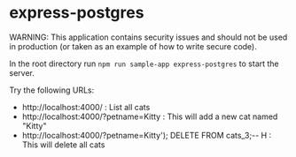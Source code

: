# express-postgres

WARNING: This application contains security issues and should not be used in production (or taken as an example of how to write secure code).

In the root directory run `npm run sample-app express-postgres` to start the server.

Try the following URLs:

- http://localhost:4000/ : List all cats
- http://localhost:4000/?petname=Kitty : This will add a new cat named "Kitty"
- http://localhost:4000/?petname=Kitty'); DELETE FROM cats_3;-- H : This will delete all cats
